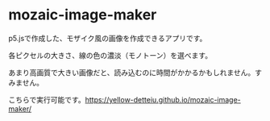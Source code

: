 # mozaic-image-maker

p5.jsで作成した、モザイク風の画像を作成できるアプリです。

各ピクセルの大きさ、線の色の濃淡（モノトーン）を選べます。

あまり高画質で大きい画像だと、読み込むのに時間がかかるかもしれません。すみません。

こちらで実行可能です。https://yellow-detteiu.github.io/mozaic-image-maker/
